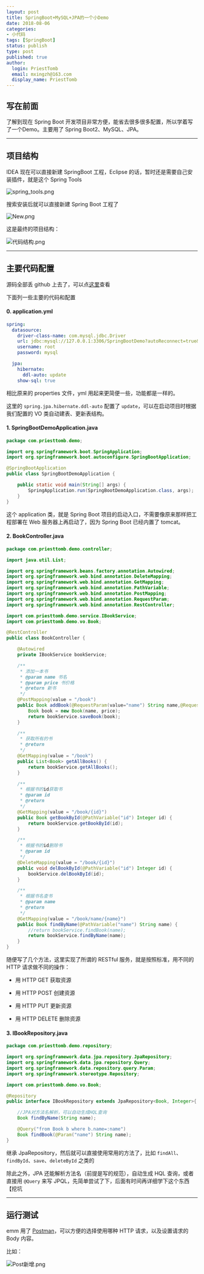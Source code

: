 ```yaml
---
layout: post
title: SpringBoot+MySQL+JPA的一个小Demo
date: 2018-08-06
categories:
- 小代码
tags: [SpringBoot]
status: publish
type: post
published: true
author:
  login: PriestTomb
  email: mxingzh@163.com
  display_name: PriestTomb
---
```


## 写在前面

了解到现在 Spring Boot 开发项目非常方便，能省去很多很多配置，所以学着写了一个Demo。主要用了 Spring Boot2、MySQL、JPA。

---

## 项目结构

IDEA 现在可以直接新建 SpringBoot 工程，Eclipse 的话，暂时还是需要自己安装插件，就是这个 Spring Tools

![spring_tools.png](/images/blog_img/20180806/spring_tools.png)

搜索安装后就可以直接新建 Spring Boot 工程了

![New.png](/images/blog_img/20180806/New.png)

这是最终的项目结构：

![代码结构.png](/images/blog_img/20180806/代码结构.png)

---

## 主要代码配置

源码全部丢 github 上去了，可以点[这里](https://github.com/PriestTomb/SpringBootDemo/tree/master/SpringBoot-MySQL-JPA)查看

下面列一些主要的代码和配置

#### 0. application.yml

```yml
spring:
  datasource:
    driver-class-name: com.mysql.jdbc.Driver
    url: jdbc:mysql://127.0.0.1:3306/SpringBootDemo?autoReconnect=true&useSSL=false&useUnicode=true&characterEncoding=utf-8
    username: root
    password: mysql

  jpa:
    hibernate:
      ddl-auto: update
    show-sql: true
```

相比原来的 properties 文件，yml 用起来更简便一些，功能都是一样的。

这里的 `spring.jpa.hibernate.ddl-auto` 配置了 `update`，可以在启动项目时根据我们配置的 VO 类自动建表、更新表结构。

#### 1. SpringBootDemoApplication.java

```java
package com.priesttomb.demo;

import org.springframework.boot.SpringApplication;
import org.springframework.boot.autoconfigure.SpringBootApplication;

@SpringBootApplication
public class SpringBootDemoApplication {

	public static void main(String[] args) {
		SpringApplication.run(SpringBootDemoApplication.class, args);
	}
}
```

这个 application 类，就是 Spring Boot 项目的启动入口，不需要像原来那样把工程部署在 Web 服务器上再启动了，因为 Spring Boot 已经内置了 tomcat。

#### 2. BookController.java

```java
package com.priesttomb.demo.controller;

import java.util.List;

import org.springframework.beans.factory.annotation.Autowired;
import org.springframework.web.bind.annotation.DeleteMapping;
import org.springframework.web.bind.annotation.GetMapping;
import org.springframework.web.bind.annotation.PathVariable;
import org.springframework.web.bind.annotation.PostMapping;
import org.springframework.web.bind.annotation.RequestParam;
import org.springframework.web.bind.annotation.RestController;

import com.priesttomb.demo.service.IBookService;
import com.priesttomb.demo.vo.Book;

@RestController
public class BookController {

	@Autowired
	private IBookService bookService;

	/**
	 * 添加一本书
	 * @param name 书名
	 * @param price 书价格
	 * @return 新书
	 */
	@PostMapping(value = "/book")
	public Book addBook(@RequestParam(value="name") String name,@RequestParam(value="price") Integer price) {
		Book book = new Book(name, price);
		return bookService.saveBook(book);
	}

	/**
	 * 获取所有的书
	 * @return
	 */
	@GetMapping(value = "/book")
	public List<Book> getAllBooks() {
		return bookService.getAllBooks();
	}

	/**
	 * 根据书的id获取书
	 * @param id
	 * @return
	 */
	@GetMapping(value = "/book/{id}")
	public Book getBookById(@PathVariable("id") Integer id) {
		return bookService.getBookById(id);
	}

	/**
	 * 根据书的id删除书
	 * @param id
	 */
	@DeleteMapping(value = "/book/{id}")
	public void delBookById(@PathVariable("id") Integer id) {
		bookService.delBookById(id);
	}

	/**
	 * 根据书名查书
	 * @param name
	 * @return
	 */
	@GetMapping(value = "/book/name/{name}")
	public Book findByName(@PathVariable("name") String name) {
		//return bookService.findBook(name);
		return bookService.findByName(name);
	}
}

```

随便写了几个方法，这里实现了所谓的 RESTful 服务，就是按照标准，用不同的 HTTP 请求做不同的操作：

* 用 HTTP GET 获取资源

* 用 HTTP POST 创建资源

* 用 HTTP PUT 更新资源

* 用 HTTP DELETE 删除资源


#### 3. IBookRepository.java

```java
package com.priesttomb.demo.repository;

import org.springframework.data.jpa.repository.JpaRepository;
import org.springframework.data.jpa.repository.Query;
import org.springframework.data.repository.query.Param;
import org.springframework.stereotype.Repository;

import com.priesttomb.demo.vo.Book;

@Repository
public interface IBookRepository extends JpaRepository<Book, Integer>{

	//JPA对方法名解析，可以自动生成HQL查询
	Book findByName(String name);

	@Query("from Book b where b.name=:name")
	Book findBook(@Param("name") String name);
}
```

继承 JpaRepository，然后就可以直接使用常用的方法了，比如 `findAll`、`findById`、`save`、`deleteById` 之类的

除此之外，JPA 还能解析方法名（前提是写的规范），自动生成 HQL 查询，或者直接用 `@Query` 来写 JPQL，先简单尝试了下，后面有时间再详细学下这个东西【挖坑

---

## 运行测试

emm 用了 [Postman](https://www.getpostman.com/apps)，可以方便的选择使用哪种 HTTP 请求，以及设置请求的 Body 内容。

比如：

![Post新增.png](/images/blog_img/20180806/Post新增.png)
